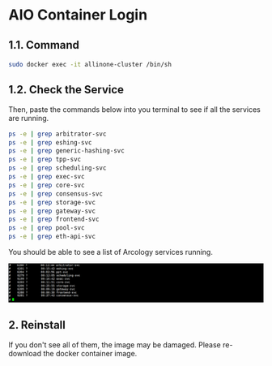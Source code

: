 # AIO Container Login


## 1.1. Command

```sh
sudo docker exec -it allinone-cluster /bin/sh
```

## 1.2. Check the Service

Then, paste the commands below into you terminal to see if all the services are running.

``` sh
ps -e | grep arbitrator-svc
ps -e | grep eshing-svc
ps -e | grep generic-hashing-svc
ps -e | grep tpp-svc
ps -e | grep scheduling-svc
ps -e | grep exec-svc
ps -e | grep core-svc
ps -e | grep consensus-svc
ps -e | grep storage-svc
ps -e | grep gateway-svc
ps -e | grep frontend-svc
ps -e | grep pool-svc
ps -e | grep eth-api-svc
```

You should be able to see a list of Arcology services running.

![alt text](./img/aio-docker-svclist.png)

## 2. Reinstall

If you don't see all of them, the image may be damaged. Please re-download the docker container image.